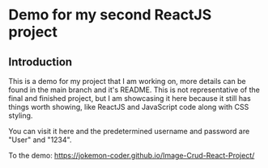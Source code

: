 # Demo for my second ReactJS project

## Introduction

This is a demo for my project that I am working on, more details can be found in the main branch and it's README. This is not representative of the final and finished project, but I am showcasing it here because it still has things worth showing, like ReactJS and JavaScript code along with CSS styling. 

You can visit it here and the predetermined username and password are "User" and "1234".

To the demo: https://jokemon-coder.github.io/Image-Crud-React-Project/
